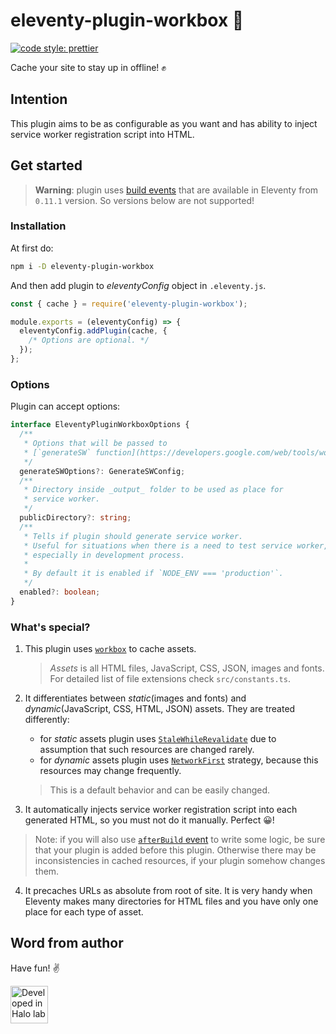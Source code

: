 # eleventy-plugin-workbox 💼

[![code style: prettier](https://img.shields.io/badge/code_style-prettier-ff69b4.svg?style=flat-square)](https://github.com/prettier/prettier)

Cache your site to stay up in offline! ✊

## Intention

This plugin aims to be as configurable as you want and has ability to inject service worker registration script into HTML.

## Get started

> **Warning**: plugin uses [build events](https://www.11ty.dev/docs/events/#afterbuild) that are available in Eleventy from `0.11.1` version. So versions below are not supported!

### Installation

At first do:

```sh
npm i -D eleventy-plugin-workbox
```

And then add plugin to _eleventyConfig_ object in `.eleventy.js`.

```js
const { cache } = require('eleventy-plugin-workbox');

module.exports = (eleventyConfig) => {
  eleventyConfig.addPlugin(cache, {
    /* Options are optional. */
  });
};
```

### Options

Plugin can accept options:

```ts
interface EleventyPluginWorkboxOptions {
  /**
   * Options that will be passed to
   * [`generateSW` function](https://developers.google.com/web/tools/workbox/reference-docs/latest/module-workbox-build#.generateSW).
   */
  generateSWOptions?: GenerateSWConfig;
  /**
   * Directory inside _output_ folder to be used as place for
   * service worker.
   */
  publicDirectory?: string;
  /**
   * Tells if plugin should generate service worker.
   * Useful for situations when there is a need to test service worker,
   * especially in development process.
   *
   * By default it is enabled if `NODE_ENV === 'production'`.
   */
  enabled?: boolean;
}
```

### What's special?

1. This plugin uses [`workbox`](https://developers.google.com/web/tools/workbox/) to cache assets.

   > _Assets_ is all HTML files, JavaScript, CSS, JSON, images and fonts. For detailed list of file extensions check `src/constants.ts`.

2. It differentiates between _static_(images and fonts) and _dynamic_(JavaScript, CSS, HTML, JSON) assets. They are treated differently:

   - for _static_ assets plugin uses [`StaleWhileRevalidate`](https://developers.google.com/web/tools/workbox/reference-docs/latest/module-workbox-strategies#stalewhilerevalidate) due to assumption that such resources are changed rarely.
   - for _dynamic_ assets plugin uses [`NetworkFirst`](https://developers.google.com/web/tools/workbox/reference-docs/latest/module-workbox-strategies#networkfirst) strategy, because this resources may change frequently.

   > This is a default behavior and can be easily changed.

3. It automatically injects service worker registration script into each generated HTML, so you must not do it manually. Perfect 😀!

> Note: if you will also use [`afterBuild` event](https://www.11ty.dev/docs/events/#afterbuild) to write some logic, be sure that your plugin is added before this plugin. Otherwise there may be inconsistencies in cached resources, if your plugin somehow changes them.

4. It precaches URLs as absolute from root of site. It is very handy when Eleventy makes many directories for HTML files and you have only one place for each type of asset.

## Word from author

Have fun! ✌️

<a href="https://www.halo-lab.com/?utm_source=github-brifinator-3000">
    <img src="https://api.halo-lab.com/wp-content/uploads/dev_halo.svg" alt="Developed in Halo lab" height="60">
</a>
